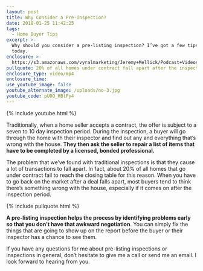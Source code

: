 ```yaml
---
layout: post
title: Why Consider a Pre-Inspection?
date: 2018-01-25 11:42:25
tags:
  - Home Buyer Tips
excerpt: >-
  Why should you consider a pre-listing inspection? I’ve got a few tips for you
  today.
enclosure: >-
  https://s3.amazonaws.com/vyralmarketing/Jeremy+Mellick/Podcast+Videos/Excel+Real+Estate+Experts-+Why+Consider+a+Pre-Inspection%253F.mp4
pullquote: 20% of all homes under contract fall apart after the inspection.
enclosure_type: video/mp4
enclosure_time:
use_youtube_image: false
youtube_alternate_image: /uploads/no-3.jpg
youtube_code: pU0O_HBlFy4
---
```



{% include youtube.html %}

Traditionally, when a home seller accepts a contract, the offer is subject to a seven to 10 day inspection period. During the inspection, a buyer will go through the home with their inspector and find out any and everything that’s wrong with the house. **They then ask the seller to repair a list of items that have to be completed by a licensed, bonded professional.**

The problem that we’ve found with traditional inspections is that they cause a lot of transactions to fall apart. In fact, about 20% of all homes that go under contract fail to reach the closing table for this reason. When you have to go back on the market after a deal falls apart, most buyers tend to think there’s something wrong with the house, especially if it comes on after the inspection period.

{% include pullquote.html %}

**A pre-listing inspection helps the process by identifying problems early so that you don’t have that awkward negotiation**. You can simply fix the things that are going to show up on the report before the buyer or their inspector has a chance to see them.

If you have any questions for me about pre-listing inspections or inspections in general, don’t hesitate to give me a call or send me an email. I look forward to hearing from you.